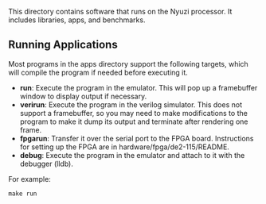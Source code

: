 This directory contains software that runs on the Nyuzi processor. It includes
libraries, apps, and benchmarks.

## Running Applications

Most programs in the apps directory support the following targets, which will
compile the program if needed before executing it.

- **run**: Execute the program in the emulator. This will pop up a 
  framebuffer window to display output if necessary.
- **verirun**: Execute the program in the verilog simulator. This 
  does not support a framebuffer, so you may need to make modifications to the 
  program to make it dump its output and terminate after rendering one frame.
- **fpgarun**: Transfer it over the serial port to the FPGA board. Instructions 
  for setting up the FPGA are in hardware/fpga/de2-115/README.
- **debug**: Execute the program in the emulator and attach to it with the 
  debugger (lldb).
 
For example:

    make run
